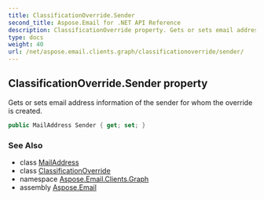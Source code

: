```yaml
---
title: ClassificationOverride.Sender
second_title: Aspose.Email for .NET API Reference
description: ClassificationOverride property. Gets or sets email address information of the sender for whom the override is created
type: docs
weight: 40
url: /net/aspose.email.clients.graph/classificationoverride/sender/
---
```

## ClassificationOverride.Sender property

Gets or sets email address information of the sender for whom the override is created.

```csharp
public MailAddress Sender { get; set; }
```

### See Also

* class [MailAddress](../../../aspose.email/mailaddress/)
* class [ClassificationOverride](../)
* namespace [Aspose.Email.Clients.Graph](../../classificationoverride/)
* assembly [Aspose.Email](../../../)


